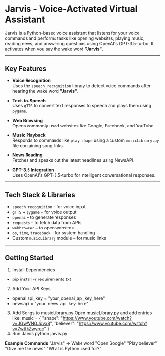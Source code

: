 # Jarvis - Voice-Activated Virtual Assistant

Jarvis is a Python-based voice assistant that listens for your voice commands and performs tasks like opening websites, playing music, reading news, and answering questions using OpenAI's GPT-3.5-turbo. It activates when you say the wake word **"Jarvis"**.

---

##  Key Features

- **Voice Recognition**  
  Uses the `speech_recognition` library to detect voice commands after hearing the wake word **"Jarvis"**.

- **Text-to-Speech**  
  Uses `gTTS` to convert text responses to speech and plays them using `pygame`.

- **Web Browsing**  
  Opens commonly used websites like Google, Facebook, and YouTube.

- **Music Playback**  
  Responds to commands like `play shape` using a custom `musicLibrary.py` file containing song links.

- **News Reading**  
  Fetches and speaks out the latest headlines using NewsAPI.

- **GPT-3.5 Integration**  
  Uses OpenAI's GPT-3.5-turbo for intelligent conversational responses.

---

## Tech Stack & Libraries

- `speech_recognition` – for voice input  
- `gTTS` + `pygame` – for voice output  
- `openai` – to generate responses  
- `requests` – to fetch data from APIs  
- `webbrowser` – to open websites  
- `os`, `time`, `traceback` – for system handling  
- Custom `musicLibrary` module – for music links

---

## Getting Started
1. Install Dependencies
   
  - pip install -r requirements.txt
2. Add Your API Keys
  - openai.api_key = "your_openai_api_key_here"
  - newsapi = "your_news_api_key_here"
3. Add Songs to musicLibrary.py
   Open musicLibrary.py and add entries like:
    music = {
        "shape": "https://www.youtube.com/watch?v=JGwWNGJdvx8",
        "believer": "https://www.youtube.com/watch?v=7wtfhZwyrcc"
    }
4. Run Jarvis
   python jarvis.py

**Example Commands**
 "Jarvis" → Wake word
 "Open Google"
 "Play believer"
 "Give me the news"
 "What is Python used for?"

